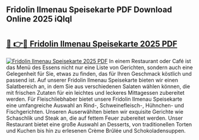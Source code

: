 ## Fridolin Ilmenau Speisekarte PDF Download Online 2025 iQlql

# <h2><a href="http://gcbng5.nevu.top/?p=Fridolin+Ilmenau+Speisekarte">🔗 👉🔴 Fridolin Ilmenau Speisekarte 2025 PDF</a></h2>

[![Fridolin Ilmenau Speisekarte 2025 PDF](https://i.imgur.com/dBaPXMq.png)](http://gcbng5.nevu.top/?p=Fridolin+Ilmenau+Speisekarte)
In einem Restaurant oder Café ist das Menü des Essens nicht nur eine Liste von Gerichten, sondern auch eine Gelegenheit für Sie, etwas zu finden, das für Ihren Geschmack köstlich und passend ist. Auf unserer Fridolin Ilmenau Speisekarte bieten wir einen Salatbereich an, in dem Sie aus verschiedenen Salaten wählen können, die mit frischen Zutaten für ein leichtes und leckeres Mittagessen zubereitet werden. Für Fleischliebhaber bietet unsere Fridolin Ilmenau Speisekarte eine umfangreiche Auswahl an Rind-, Schweinefleisch-, Hühnchen- und Fischgerichten. Unseren Auserwählten bieten wir exquisite Gerichte wie Schaschlik und Steak an, die auf fettem Feuer zubereitet werden. Unser Restaurant bietet eine große Auswahl an Desserts, von traditionellen Torten und Kuchen bis hin zu erlesenen Crème Brûlée und Schokoladensuppen.
